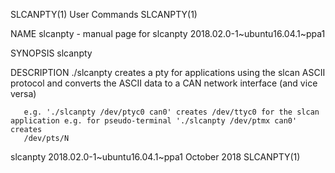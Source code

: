 SLCANPTY(1)                                                        User Commands                                                       SLCANPTY(1)

NAME
       slcanpty - manual page for slcanpty 2018.02.0-1~ubuntu16.04.1~ppa1

SYNOPSIS
       slcanpty <pty> <can interface>

DESCRIPTION
       ./slcanpty  creates  a pty for applications using the slcan ASCII protocol and converts the ASCII data to a CAN network interface (and vice
       versa)

       e.g. './slcanpty /dev/ptyc0 can0' creates /dev/ttyc0 for the slcan application e.g. for pseudo-terminal './slcanpty /dev/ptmx can0' creates
       /dev/pts/N

slcanpty 2018.02.0-1~ubuntu16.04.1~ppa1                            October 2018                                                        SLCANPTY(1)
